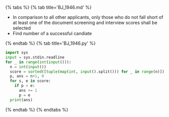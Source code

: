 {% tabs %}
{% tab title='BJ_1946.md' %}

* In comparison to all other applicants, only those who do not fall short of at least one of the document screening and interview scores shall be selected
* Find number of a successful candiate

{% endtab %}
{% tab title='BJ_1946.py' %}

```py
import sys
input = sys.stdin.readline
for _ in range(int(input())):
  n = int(input())
  score = sorted([tuple(map(int, input().split())) for _ in range(n)])
  p, ans = n+1, 0
  for s, e in score:
    if p > e:
      ans += 1
      p = e
  print(ans)
```

{% endtab %}
{% endtabs %}